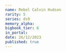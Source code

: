 ```yaml
---
name: Rebel Calvin Hudson
rarity: 5
series: ds9
memory_alpha:
bigbook_tier: 6
in_portal:
date: 26/12/2023
published: true
---
```



